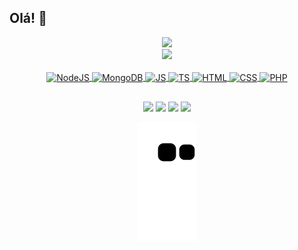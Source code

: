 ## Olá! 👋
<div align="center">
  <a href="https://github.com/AT2teixeira">
  <img height="180em" src="https://github-stats-alpha.vercel.app/api?username=AT2Teixeira&cc=36393f&tc=4fabfc&ic=4fabfc&bc=000"/>
</div>
<div align="center">
  <img height="180em" src="https://github-readme-streak-stats.herokuapp.com?user=AT2Teixeira&theme=dark&hide_border=true&mode=weekly&background=36393F&currStreakNum=4FABFC&sideNums=4FABFC&fire=4F7DFC&currStreakLabel=5ABBFF&stroke=9098A8&ring=4F7DFC&sideLabels=5ABBFF&dates=9098A8)](https://git.io/streak-stats"/>
</div>
<div align="center" style="display: inline_block"><br>
  <img align="center" alt="NodeJS" height="30" width="40" src="https://cdn.jsdelivr.net/gh/devicons/devicon/icons/nodejs/nodejs-original.svg">
  <img align="center" alt="MongoDB" height="30" width="40" src="https://cdn.jsdelivr.net/gh/devicons/devicon/icons/mongodb/mongodb-original.svg">
  <img align="center" alt="JS" height="30" width="40" src="https://cdn.jsdelivr.net/gh/devicons/devicon/icons/javascript/javascript-original.svg">
  <img align="center" alt="TS" height="30" width="40" src="https://cdn.jsdelivr.net/gh/devicons/devicon/icons/typescript/typescript-original.svg">
  <img align="center" alt="HTML" height="30" width="40" src="https://cdn.jsdelivr.net/gh/devicons/devicon/icons/html5/html5-original.svg">
  <img align="center" alt="CSS" height="30" width="40" src="https://cdn.jsdelivr.net/gh/devicons/devicon/icons/css3/css3-original.svg">
  <img align="center" alt="PHP" height="30" width="40" src="https://cdn.jsdelivr.net/gh/devicons/devicon/icons/php/php-original.svg">
</div>
  
  ##
 
<div align="center"> 
  <a href = "https://at2.discloud.app"><img src="https://img.shields.io/badge/Website-4fabfc?style=for-the-badge&logo=SitePoint&logoColor=white" target="_blank"></a>
  <a href="https://discord.gg/CsSwGDe" target="_blank"><img src="https://img.shields.io/badge/Discord-7289DA?style=for-the-badge&logo=discord&logoColor=white" target="_blank"></a> 
  <a href="https://www.youtube.com/channel/UCKGhTJRbm27UK1ueZUqjRpw" target="_blank"><img src="https://img.shields.io/badge/YouTube-FF0000?style=for-the-badge&logo=youtube&logoColor=white" target="_blank"></a>
 	<a href="https://www.twitch.tv/at2teixeira" target="_blank"><img src="https://img.shields.io/badge/Twitch-9146FF?style=for-the-badge&logo=twitch&logoColor=white" target="_blank"></a>
 
  ![Snake animation](https://github.com/AT2teixeira/AT2teixeira/blob/output/github-contribution-grid-snake.svg)
</div>
